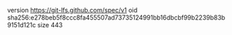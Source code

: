 version https://git-lfs.github.com/spec/v1
oid sha256:e278beb5f8ccc8fa455507ad73735124991bb16dbcbf99b2239b83b9151d121c
size 443
